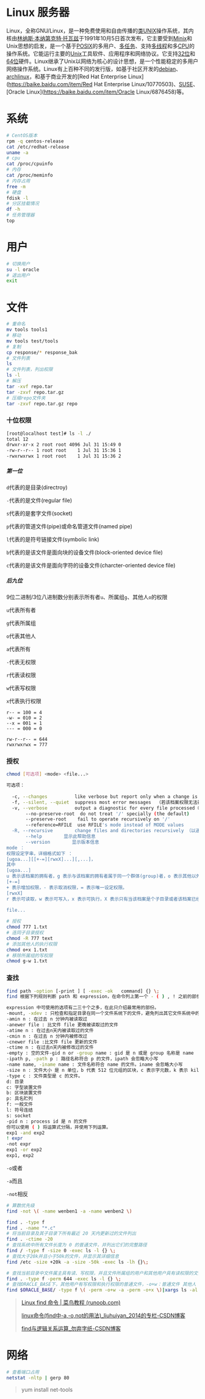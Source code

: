 # Linux 服务器

Linux，全称GNU/Linux，是一种免费使用和自由传播的[类UNIX](https://baike.baidu.com/item/类UNIX/9032872)操作系统，其内核由[林纳斯·本纳第克特·托瓦兹](https://baike.baidu.com/item/林纳斯·本纳第克特·托瓦兹/1034429)于1991年10月5日首次发布，它主要受到[Minix](https://baike.baidu.com/item/Minix/7106045)和Unix思想的启发，是一个基于[POSIX](https://baike.baidu.com/item/POSIX)的多用户、[多任务](https://baike.baidu.com/item/多任务/1011764)、支持[多线程](https://baike.baidu.com/item/多线程/1190404)和多[CPU](https://baike.baidu.com/item/CPU)的操作系统。它能运行主要的[Unix](https://baike.baidu.com/item/Unix/219943)工具软件、应用程序和网络协议。它支持[32位](https://baike.baidu.com/item/32位/5812218)和[64位](https://baike.baidu.com/item/64位)硬件。Linux继承了Unix以网络为核心的设计思想，是一个性能稳定的多用户网络操作系统。Linux有上百种不同的发行版，如基于社区开发的[debian](https://baike.baidu.com/item/debian/748667)、[archlinux](https://baike.baidu.com/item/archlinux/10857530)，和基于商业开发的[Red Hat Enterprise Linux](https://baike.baidu.com/item/Red Hat Enterprise Linux/10770503)、[SUSE](https://baike.baidu.com/item/SUSE/60409)、[Oracle Linux](https://baike.baidu.com/item/Oracle Linux/6876458)等。





# 系统

```bash
# CentOS版本
rpm -q centos-release
cat /etc/redhat-release
uname -a
# cpu
cat /proc/cpuinfo
# 内存
cat /proc/meminfo
# 内存占用
free -m
# 硬盘
fdisk -l
# 分区挂载情况
df -h
# 任务管理器
top
```

# 用户

```bash
# 切换用户
su -l oracle
# 退出用户
exit
```



# 文件

```bash
# 重命名
mv tools tools1
# 移动
mv tools test/tools
# 复制
cp response/* response_bak
# 文件列表
ls
# 文件列表，列出权限
ls -l
# 解压
tar -xvf repo.tar
tar -zxvf repo.tar.gz
# 压缩repo文件夹
tar -zxvf repo.tar.gz repo
```

### 十位权限

```bash
[root@localhost test]# ls -l ./
total 12
drwxr-xr-x 2 root root 4096 Jul 31 15:49 0
-rw-r--r-- 1 root root    1 Jul 31 15:36 1
-rwxrwxrwx 1 root root    1 Jul 31 15:36 2
```

##### 第一位

`d`代表的是目录(directroy)

`-`代表的是文件(regular file)

`s`代表的是套字文件(socket)

`p`代表的管道文件(pipe)或命名管道文件(named pipe)

`l`代表的是符号链接文件(symbolic link)

`b`代表的是该文件是面向块的设备文件(block-oriented device file)

`c`代表的是该文件是面向字符的设备文件(charcter-oriented device file)

##### 后九位

9位二进制/3位八进制数分别表示所有者`u`、所属组`g`、其他人`o`的权限

`u`代表所有者

`g`代表所属组

`o`代表其他人

`a`代表所有



`-`代表无权限

`r`代表读权限

`w`代表写权限

`x`代表执行权限

```properties
r-- = 100 = 4
-w- = 010 = 2
--x = 001 = 1
--- = 000 = 0
```

```properties
rw-r--r-- = 644
rwxrwxrwx = 777
```

### 授权

```bash
chmod [可选项] <mode> <file...>

可选项：
 
  -c, --changes          like verbose but report only when a change is made (若该档案权限确实已经更改，才显示其更改动作)
  -f, --silent, --quiet  suppress most error messages  （若该档案权限无法被更改也不要显示错误讯息）
  -v, --verbose          output a diagnostic for every file processed（显示权限变更的详细资料）
       --no-preserve-root  do not treat '/' specially (the default)
       --preserve-root    fail to operate recursively on '/'
       --reference=RFILE  use RFILE's mode instead of MODE values
  -R, --recursive        change files and directories recursively （以递归的方式对目前目录下的所有档案与子目录进行相同的权限变更)
       --help        显示此帮助信息
       --version        显示版本信息
mode ：
权限设定字串，详细格式如下 ：
[ugoa...][[+-=][rwxX]...][,...]，
其中
[ugoa...]
u 表示该档案的拥有者，g 表示与该档案的拥有者属于同一个群体(group)者，o 表示其他以外的人，a 表示所有（包含上面三者）。
[+-=]
+ 表示增加权限，- 表示取消权限，= 表示唯一设定权限。
[rwxX]
r 表示可读取，w 表示可写入，x 表示可执行，X 表示只有当该档案是个子目录或者该档案已经被设定过为可执行。
     
file...
```



```bash
# 授权
chmod 777 1.txt
# 连同子目录授权
chmod -R 777 text
# 添加其他人的执行权限
chmod o+x 1.txt
# 移除所属组的写权限
chmod g-w 1.txt
```

### 查找

```bash
find path -option [-print ] [ -exec -ok   command] {} \;
find 根据下列规则判断 path 和 expression，在命令列上第一个 - ( ) , ! 之前的部份为 path，之后的是 expression。如果 path 是空字串则使用目前路径，如果 expression 是空字串则使用 -print 为预设 expression。

expression 中可使用的选项有二三十个之多，在此只介绍最常用的部份。
-mount, -xdev : 只检查和指定目录在同一个文件系统下的文件，避免列出其它文件系统中的文件
-amin n : 在过去 n 分钟内被读取过
-anewer file : 比文件 file 更晚被读取过的文件
-atime n : 在过去n天内被读取过的文件
-cmin n : 在过去 n 分钟内被修改过
-cnewer file :比文件 file 更新的文件
-ctime n : 在过去n天内被修改过的文件
-empty : 空的文件-gid n or -group name : gid 是 n 或是 group 名称是 name
-ipath p, -path p : 路径名称符合 p 的文件，ipath 会忽略大小写
-name name, -iname name : 文件名称符合 name 的文件。iname 会忽略大小写
-size n : 文件大小 是 n 单位，b 代表 512 位元组的区块，c 表示字元数，k 表示 kilo bytes，w 是二个位元组。
-type c : 文件类型是 c 的文件。
d: 目录
c: 字型装置文件
b: 区块装置文件
p: 具名贮列
f: 一般文件
l: 符号连结
s: socket
-pid n : process id 是 n 的文件
你可以使用 ( ) 将运算式分隔，并使用下列运算。
exp1 -and exp2
! expr
-not expr
exp1 -or exp2
exp1, exp2
```

`-o`或者

`-a`而且

`-not`相反

```bash
# 算数优先级
find -not \( -name wenben1 -a -name wenben2 \)
```

```bash
find . -type f
find . -name "*.c"
# 将当前目录及其子目录下所有最近 20 天内更新过的文件列出
find . -ctime -20
# 查找系统中所有文件长度为 0 的普通文件，并列出它们的完整路径
find / -type f -size 0 -exec ls -l {} \;
# 查找大于20k并且小于50k的文件，并显示其详细信息
find /etc -size +20k -a -size -50k -exec ls -lh {}\;

# 查找当前目录中文件属主具有读、写权限，并且文件所属组的用户和其他用户具有读权限的文件
find . -type f -perm 644 -exec ls -l {} \;
# 查找ORACLE_BASE下，其他用户有写权限和执行权限的普通文件，-o+w：普通文件 其他人 有写权限
find $ORACLE_BASE/ -type f \( -perm -o+w -a -perm -o+x \)|xargs ls -al
```

> [Linux find 命令 | 菜鸟教程 (runoob.com)](https://www.runoob.com/linux/linux-comm-find.html)
>
> [linux命令(find中-a,-o,not的用法)_liuhuiyan_2014的专栏-CSDN博客](https://blog.csdn.net/liuhuiyan_2014/article/details/45053919)
>
> [find与逻辑关系运算_勿弃字纸-CSDN博客](https://blog.csdn.net/zhaoyangkl2000/article/details/76407820)

# 网络

```bash
# 查看端口占用
netstat -nltp | gerp 80
```

> yum install net-tools

